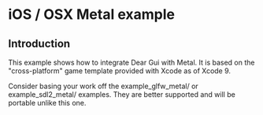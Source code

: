 # iOS / OSX Metal example

## Introduction

This example shows how to integrate Dear Gui with Metal. It is based on the "cross-platform" game template provided with Xcode as of Xcode 9.

Consider basing your work off the example_glfw_metal/ or example_sdl2_metal/ examples. They are better supported and will be portable unlike this one.
